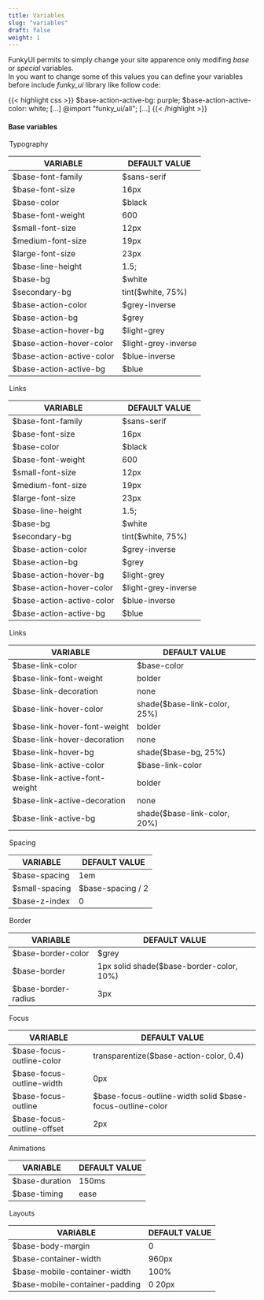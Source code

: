 ```yaml
---
title: Variables
slug: "variables"
draft: false
weight: 1
---
```

<p>FunkyUI permits to simply change your site apparence only modifing <i>base</i> or <i>special</i> variables.<br />
In you want to change some of this values you can define your variables before include <i>funky_ui</i> library like follow code:</p>

{{< highlight css >}}
$base-action-active-bg: purple;
$base-action-active-color: white;
[...]
@import "funky_ui/all";
[...]
{{< /highlight >}}

<section>
  <h4>Base variables</h4>
  <table class="table--striped table--bordered">
  <legend class="t--center">Typography</legend>
  <thead>
  <tr>
    <th>VARIABLE</th>
    <th>DEFAULT VALUE</th>
  </tr>
  </thead>
  <tbody>
    <tr><td class="t--red">$base-font-family</td><td class="t--purple">$sans-serif</td></tr>
    <tr><td class="t--red">$base-font-size</td><td class="t--purple">16px</td></tr>
    <tr><td class="t--red">$base-color</td><td class="t--purple">$black</td></tr>
    <tr><td class="t--red">$base-font-weight</td><td class="t--purple">600</td></tr>
    <tr><td class="t--red">$small-font-size</td><td class="t--purple">12px</td></tr>
    <tr><td class="t--red">$medium-font-size</td><td class="t--purple">19px</td></tr>
    <tr><td class="t--red">$large-font-size</td><td class="t--purple">23px</td></tr>
    <tr><td class="t--red">$base-line-height</td><td class="t--purple">1.5;</td></tr>
    <tr><td class="t--red">$base-bg</td><td class="t--purple">$white</td></tr>
    <tr><td class="t--red">$secondary-bg</td><td class="t--purple">tint($white, 75%)</td></tr>
    <tr><td class="t--red">$base-action-color</td><td class="t--purple">$grey-inverse</td></tr>
    <tr><td class="t--red">$base-action-bg</td><td class="t--purple">$grey</td></tr>
    <tr><td class="t--red">$base-action-hover-bg</td><td class="t--purple">$light-grey</td></tr>
    <tr><td class="t--red">$base-action-hover-color</td><td class="t--purple">$light-grey-inverse</td></tr>
    <tr><td class="t--red">$base-action-active-color</td><td class="t--purple">$blue-inverse</td></tr>
    <tr><td class="t--red">$base-action-active-bg</td><td class="t--purple">$blue</td></tr>
  </tbody>
  </table>

  <table class="table--striped table--bordered">
  <legend class="t--center">Links</legend>
  <thead>
  <tr>
    <th>VARIABLE</th>
    <th>DEFAULT VALUE</th>
  </tr>
  </thead>
  <tbody>
    <tr><td class="t--red">$base-font-family</td><td class="t--purple">$sans-serif</td></tr>
    <tr><td class="t--red">$base-font-size</td><td class="t--purple">16px</td></tr>
    <tr><td class="t--red">$base-color</td><td class="t--purple">$black</td></tr>
    <tr><td class="t--red">$base-font-weight</td><td class="t--purple">600</td></tr>
    <tr><td class="t--red">$small-font-size</td><td class="t--purple">12px</td></tr>
    <tr><td class="t--red">$medium-font-size</td><td class="t--purple">19px</td></tr>
    <tr><td class="t--red">$large-font-size</td><td class="t--purple">23px</td></tr>
    <tr><td class="t--red">$base-line-height</td><td class="t--purple">1.5;</td></tr>
    <tr><td class="t--red">$base-bg</td><td class="t--purple">$white</td></tr>
    <tr><td class="t--red">$secondary-bg</td><td class="t--purple">tint($white, 75%)</td></tr>
    <tr><td class="t--red">$base-action-color</td><td class="t--purple">$grey-inverse</td></tr>
    <tr><td class="t--red">$base-action-bg</td><td class="t--purple">$grey</td></tr>
    <tr><td class="t--red">$base-action-hover-bg</td><td class="t--purple">$light-grey</td></tr>
    <tr><td class="t--red">$base-action-hover-color</td><td class="t--purple">$light-grey-inverse</td></tr>
    <tr><td class="t--red">$base-action-active-color</td><td class="t--purple">$blue-inverse</td></tr>
    <tr><td class="t--red">$base-action-active-bg</td><td class="t--purple">$blue</td>
  </tbody>
  </table>


  <table class="table--striped table--bordered">
  <legend class="t--center">Links</legend>
  <thead>
  <tr>
    <th>VARIABLE</th>
    <th>DEFAULT VALUE</th>
  </tr>
  </thead>
  <tbody>
  <tr><td class="t--red">$base-link-color</td><td class="t--purple">$base-color</td></tr>
  <tr><td class="t--red">$base-link-font-weight</td><td class="t--purple">bolder</td></tr>
  <tr><td class="t--red">$base-link-decoration</td><td class="t--purple">none</td></tr>
  <tr><td class="t--red">$base-link-hover-color</td><td class="t--purple">shade($base-link-color, 25%)</td></tr>
  <tr><td class="t--red">$base-link-hover-font-weight</td><td class="t--purple">bolder</td></tr>
  <tr><td class="t--red">$base-link-hover-decoration</td><td class="t--purple">none</td></tr>
  <tr><td class="t--red">$base-link-hover-bg</td><td class="t--purple">shade($base-bg, 25%)</td></tr>
  <tr><td class="t--red">$base-link-active-color</td><td class="t--purple">$base-link-color</td></tr>
  <tr><td class="t--red">$base-link-active-font-weight</td><td class="t--purple">bolder</td></tr>
  <tr><td class="t--red">$base-link-active-decoration</td><td class="t--purple">none</td></tr>
  <tr><td class="t--red">$base-link-active-bg</td><td class="t--purple">shade($base-link-color, 20%)</td></tr>
  </tbody>
  </table>

  <table class="table--striped table--bordered">
  <legend class="t--center">Spacing</legend>
  <thead>
  <tr>
    <th>VARIABLE</th>
    <th>DEFAULT VALUE</th>
  </tr>
  </thead>
  <tbody>
  <tr><td class="t--red">$base-spacing</td><td class="t--purple">1em</td></tr>
  <tr><td class="t--red">$small-spacing</td><td class="t--purple">$base-spacing / 2</td></tr>
  <tr><td class="t--red">$base-z-index</td><td class="t--purple">0</td></tr>
  </tbody>
  </table>


  <table class="table--striped table--bordered">
  <legend class="t--center">Border</legend>
  <thead>
  <tr>
    <th>VARIABLE</th>
    <th>DEFAULT VALUE</th>
  </tr>
  </thead>
  <tbody>
  <tr><td class="t--red">$base-border-color</td><td class="t--purple">$grey</td></tr>
  <tr><td class="t--red">$base-border</td><td class="t--purple">1px solid shade($base-border-color, 10%)</td></tr>
  <tr><td class="t--red">$base-border-radius</td><td class="t--purple">3px</td></tr>
  </tbody>
  </table>


  <table class="table--striped table--bordered">
  <legend class="t--center">Focus</legend>
  <thead>
  <tr>
    <th>VARIABLE</th>
    <th>DEFAULT VALUE</th>
  </tr>
  </thead>
  <tbody>
  <tr><td class="t--red">$base-focus-outline-color</td><td class="t--purple">transparentize($base-action-color, 0.4)</td></tr>
  <tr><td class="t--red">$base-focus-outline-width</td><td class="t--purple">0px</td></tr>
  <tr><td class="t--red">$base-focus-outline</td><td class="t--purple">$base-focus-outline-width solid $base-focus-outline-color</td></tr>
  <tr><td class="t--red">$base-focus-outline-offset</td><td class="t--purple">2px</td></tr>
  </tbody>
  </table>


  <table class="table--striped table--bordered">
  <legend class="t--center">Animations</legend>
  <thead>
  <tr>
    <th>VARIABLE</th>
    <th>DEFAULT VALUE</th>
  </tr>
  </thead>
  <tbody>
  <tr><td class="t--red">$base-duration</td><td class="t--purple">150ms</td></tr>
  <tr><td class="t--red">$base-timing</td><td class="t--purple">ease</td></tr>
  </tbody>
  </table>

  <table class="table--striped table--bordered">
  <legend class="t--center">Layouts</legend>
  <thead>
  <tr>
    <th>VARIABLE</th>
    <th>DEFAULT VALUE</th>
  </tr>
  </thead>
  <tbody>
  <tr><td class="t--red">$base-body-margin</td><td class="t--purple">0 </td></tr>
  <tr><td class="t--red">$base-container-width</td><td class="t--purple">960px</td></tr>
  <tr><td class="t--red">$base-mobile-container-width</td><td class="t--purple">100%</td></tr>
  <tr><td class="t--red">$base-mobile-container-padding</td><td class="t--purple">0 20px</td></tr>
  </tbody>
  </table>

</section>
